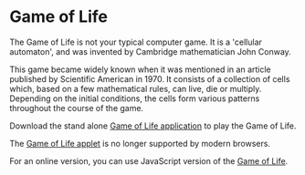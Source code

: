 # Game of Life

The Game of Life is not your typical computer game. It is a 'cellular automaton', and was invented by Cambridge mathematician John Conway.

This game became widely known when it was mentioned in an article published by Scientific American in 1970. It consists of a collection of cells which, based on a few mathematical rules, can live, die or multiply. Depending on the initial conditions, the cells form various patterns throughout the course of the game. 

Download the stand alone [Game of Life application](https://bitstorm.org/gameoflife/standalone/) to play
the Game of Life.

The [Game of Life applet](https://bitstorm.org/gameoflife/applet.html) is no longer supported by modern browsers.

For an online version, you can use JavaScript version of the  [Game of Life](https://www.bitstorm.org/gameoflife/).
